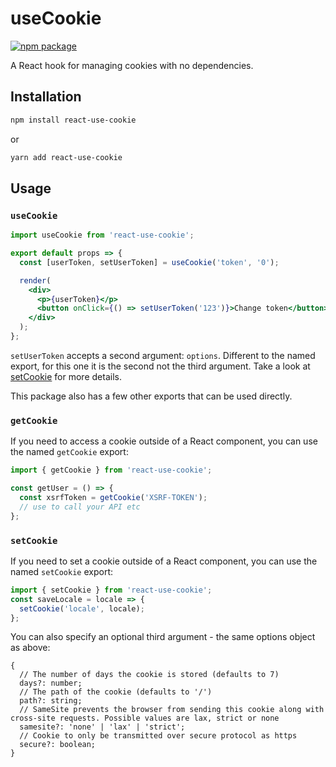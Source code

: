 # useCookie

[![npm package][npm-badge]][npm]

A React hook for managing cookies with no dependencies.

## Installation

```bash
npm install react-use-cookie
```

or

```bash
yarn add react-use-cookie
```

## Usage

### `useCookie`

```jsx
import useCookie from 'react-use-cookie';

export default props => {
  const [userToken, setUserToken] = useCookie('token', '0');

  render(
    <div>
      <p>{userToken}</p>
      <button onClick={() => setUserToken('123')}>Change token</button>
    </div>
  );
};
```

`setUserToken` accepts a second argument: `options`. Different to the named
export, for this one it is the second not the third argument. Take a look at
[setCookie](#setcookie) for more details.

This package also has a few other exports that can be used directly.

### `getCookie`

If you need to access a cookie outside of a React component, you can use the
named `getCookie` export:

```jsx
import { getCookie } from 'react-use-cookie';

const getUser = () => {
  const xsrfToken = getCookie('XSRF-TOKEN');
  // use to call your API etc
};
```

### `setCookie`

If you need to set a cookie outside of a React component, you can use the
named `setCookie` export:

```jsx
import { setCookie } from 'react-use-cookie';
const saveLocale = locale => {
  setCookie('locale', locale);
};
```

You can also specify an optional third argument - the same options object as
above:

```tsx
{
  // The number of days the cookie is stored (defaults to 7)
  days?: number;
  // The path of the cookie (defaults to '/')
  path?: string;
  // SameSite prevents the browser from sending this cookie along with cross-site requests. Possible values are lax, strict or none
  samesite?: 'none' | 'lax' | 'strict';
  // Cookie to only be transmitted over secure protocol as https
  secure?: boolean;
}
```

[npm-badge]: https://img.shields.io/npm/v/react-use-cookie.svg
[npm]: https://www.npmjs.org/package/react-use-cookie
